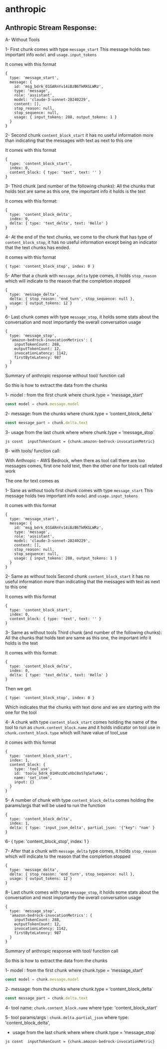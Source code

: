 # anthropic

## Anthropic Stream Response: 

A- Without Tools 

1- First chunk comes with type `message_start` This message holds two important info `model` and `usage.input_tokens`

It comes with this format 

```
{
  type: 'message_start',
  message: {
    id: 'msg_bdrk_01GARnYv14iBzB6TkRKGLWRz',
    type: 'message',
    role: 'assistant',
    model: 'claude-3-sonnet-20240229',
    content: [],
    stop_reason: null,
    stop_sequence: null,
    usage: { input_tokens: 288, output_tokens: 1 }
  }
}
```


2- Second chunk `content_block_start` it has no useful information more than indicating that the messages with text as next to this one 

It comes with this format 

```
{
  type: 'content_block_start',
  index: 0,
  content_block: { type: 'text', text: '' }
}
```

3- Third chunk (and number of the following chunks): All the chunks that holds text are same as this one, the important info it holds is the text 

It comes with this format:

```
{
  type: 'content_block_delta',
  index: 0,
  delta: { type: 'text_delta', text: 'Hello' }
}
```

4- At the end of the text chunks, we come to the chunk that has type of `content_block_stop`, it has no useful information except being an indicator that the text chunks has ended. 

it comes with this format

```
{ type: 'content_block_stop', index: 0 }
```

5- After that a chunk with `message_delta` type comes, it holds `stop_reason` which will indicate to the reason that the completion stopped 

```
{
  type: 'message_delta',
  delta: { stop_reason: 'end_turn', stop_sequence: null },
  usage: { output_tokens: 12 }
}
```

6- Last chunk comes with type `message_stop`, it holds some stats about the conversation and most importantly the overall conversation usage

```
{
  type: 'message_stop',
  'amazon-bedrock-invocationMetrics': {
    inputTokenCount: 288,
    outputTokenCount: 12,
    invocationLatency: 1142,
    firstByteLatency: 987
  }
}
```


Summary of anthropic response without tool/ function call

So this is how to extract the data from the chunks

1- model : from the first chunk where chunk.type = ‘message_start’
```js 
const model = chunk.message.model
```

2- message: from the chunks where chunk.type = ‘content_block_delta`
```js 
const message_part = chunk.delta.text
```

3- usage from the last chunk where where chunk.type = ‘message_stop` 

 ```
 js cosnt  inputTokenCount = {chunk.amazon-bedrock-invocationMetric}
```

B- with tools/ function call: 

With Anthropic - AWS Bedrock, when there as tool call there are too messages comes, first one hold text, then the other one for tools call related work

The one for text comes as 

1- Sane as without tools first chunk comes with type `message_start` This message holds two important info `model` and `usage.input_tokens`

It comes with this format 

```
{
  type: 'message_start',
  message: {
    id: 'msg_bdrk_01GARnYv14iBzB6TkRKGLWRz',
    type: 'message',
    role: 'assistant',
    model: 'claude-3-sonnet-20240229',
    content: [],
    stop_reason: null,
    stop_sequence: null,
    usage: { input_tokens: 288, output_tokens: 1 }
  }
}
```


2-  Same as without tools Second chunk `content_block_start` it has no useful information more than indicating that the messages with text as next to this one 

It comes with this format 

```
{
  type: 'content_block_start',
  index: 0,
  content_block: { type: 'text', text: '' }
}
```


3- Same as without tools Third chunk (and number of the following chunks): All the chunks that holds text are same as this one, the important info it holds is the text 

It comes with this format:

```
{
  type: 'content_block_delta',
  index: 0,
  delta: { type: 'text_delta', text: 'Hello' }
}
```

Then we get 
```
{ type: 'content_block_stop', index: 0 }
```

Which indicates that the chunks with text done and we are starting with the one for the tool 

4- A chunk with type `content_block_start` comes holding the name of the tool to run as `chunk.content_block.name` and it holds indicator on tool use in `chunk.content_block.type` which will have value of tool_use

it comes with this format 
```
{
  type: 'content_block_start',
  index: 1,
  content_block: {
    type: 'tool_use',
    id: 'toolu_bdrk_01HhzzDCvXbC8oS7qSeTuKWi',
    name: 'set_item',
    input: {}
  }
}

```

5- A number of chunk with type `content_block_delta` comes holding the params/args that will be used to run the function

```
{
  type: 'content_block_delta',
  index: 1,
  delta: { type: 'input_json_delta', partial_json: '{"key": "nam' }
}

```

6- { type: 'content_block_stop', index: 1 }


7- After that a chunk with `message_delta` type comes, it holds `stop_reason` which will indicate to the reason that the completion stopped 

```
{
  type: 'message_delta',
  delta: { stop_reason: 'end_turn', stop_sequence: null },
  usage: { output_tokens: 12 }
}
```

8- Last chunk comes with type `message_stop`, it holds some stats about the conversation and most importantly the overall conversation usage

```
{
  type: 'message_stop',
  'amazon-bedrock-invocationMetrics': {
    inputTokenCount: 288,
    outputTokenCount: 12,
    invocationLatency: 1142,
    firstByteLatency: 987
  }
}
```


Summary of anthropic response with tool/ function call

So this is how to extract the data from the chunks

1- model : from the first chunk where chunk.type = ‘message_start’
```js 
const model = chunk.message.model
```

2- message: from the chunks where chunk.type = ‘content_block_delta`
```js 
const message_part = chunk.delta.text
```

4- tool name: `chunk.content_block.name` where  type: 'content_block_start'

5- tool params/args : `chunk.delta.partial_json` where  type: 'content_block_delta',

- usage from the last chunk where where chunk.type = ‘message_stop` 

 ```
 js cosnt  inputTokenCount = {chunk.amazon-bedrock-invocationMetric}
```

